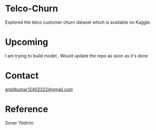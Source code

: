 # Telco-Churn
Explored the telco customer churn dataset which is available on Kaggle. 

# Upcoming
I am trying to build model , Would update the repo as soon as it's done

# Contact 
 ankitkumar12402322@gmail.com
 
# Reference 
Soner Yildirim

 
